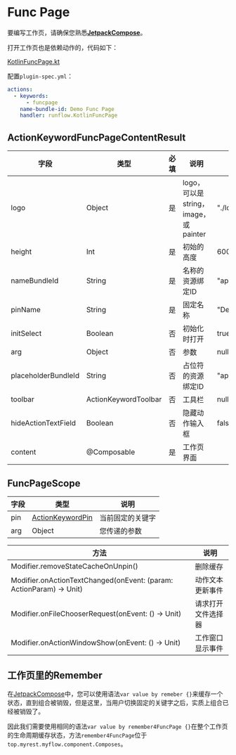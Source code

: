 # Func Page

要编写工作页，请确保您熟悉[**JetpackCompose**](https://developer.android.com/jetpack/compose/documentation)。

打开工作页也是依赖动作的，代码如下：

[KotlinFuncPage.kt](../../jar-plugin-guide/java-demo-plugin/src/main/kotlin/runflow/KotlinFuncPage.kt ':include :type=code')

配置`plugin-spec.yml`：

```yaml
actions:
  - keywords:
      - funcpage
    name-bundle-id: Demo Func Page
    handler: runflow.KotlinFuncPage
```

## ActionKeywordFuncPageContentResult

| 字段                  | 类型                   | 必填 | 说明                            | 示例                 |
|---------------------|----------------------|----|-------------------------------|--------------------|
| logo                | Object               | 是  | logo，可以是string，image，或painter | "./logos/logo.png" |
| height              | Int                  | 是  | 初始的高度                         | 600                |
| nameBundleId        | String               | 是  | 名称的资源绑定ID                     | "app-name"         |
| pinName             | String               | 是  | 固定名称                          | "Demo"             |
| initSelect          | Boolean              | 否  | 初始化时打开                        | true               |
| arg                 | Object               | 否  | 参数                            | null               |
| placeholderBundleId | String               | 否  | 占位符的资源绑定ID                    | "app-name"         |
| toolbar             | ActionKeywordToolbar | 否  | 工具栏                           | null               |
| hideActionTextField | Boolean              | 否  | 隐藏动作输入框                       | false              |
| content             | @Composable          | 是  | 工作页界面                         |                    |

## FuncPageScope

| 字段  | 类型                                                                  | 说明       |
|-----|---------------------------------------------------------------------|----------|
| pin | [ActionKeywordPin](appendix/action_keyword_pin.md#actionkeywordpin) | 当前固定的关键字 |
| arg | Object                                                              | 您传递的参数   |

| 方法                                                                  | 说明        |
|---------------------------------------------------------------------|-----------|
| Modifier.removeStateCacheOnUnpin()                                  | 删除缓存      |
| Modifier.onActionTextChanged(onEvent: (param: ActionParam) -> Unit) | 动作文本更新事件  |
| Modifier.onFileChooserRequest(onEvent: () -> Unit)                  | 请求打开文件选择器 |
| Modifier.onActionWindowShow(onEvent: () -> Unit)                    | 工作窗口显示事件  |

## 工作页里的Remember

在[JetpackCompose](https://developer.android.com/jetpack/compose/documentation)中，您可以使用语法`var value by remeber {}`来缓存一个状态，直到组合被销毁，但是这里，当用户切换固定的关键字之后，实质上组合已经被销毁了。

因此我们需要使用相同的语法`var value by remember4FuncPage {}`在整个工作页的生命周期缓存状态，方法`remember4FuncPage`位于`top.myrest.myflow.component.Composes`。
